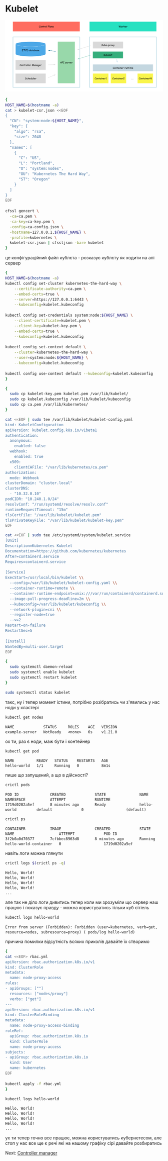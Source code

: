 # Kubelet

![image](./img/06_cluster_architecture_apiserver_kubelet.png "Kubelet")

```bash
{
HOST_NAME=$(hostname -a)
cat > kubelet-csr.json <<EOF
{
  "CN": "system:node:${HOST_NAME}",
  "key": {
    "algo": "rsa",
    "size": 2048
  },
  "names": [
    {
      "C": "US",
      "L": "Portland",
      "O": "system:nodes",
      "OU": "Kubernetes The Hard Way",
      "ST": "Oregon"
    }
  ]
}
EOF

cfssl gencert \
  -ca=ca.pem \
  -ca-key=ca-key.pem \
  -config=ca-config.json \
  -hostname=127.0.0.1,${HOST_NAME} \
  -profile=kubernetes \
  kubelet-csr.json | cfssljson -bare kubelet
}
```

це конфігураційний файл кублєта - розказує кублєту як ходити на апі сервер
```bash
{
HOST_NAME=$(hostname -a)
kubectl config set-cluster kubernetes-the-hard-way \
    --certificate-authority=ca.pem \
    --embed-certs=true \
    --server=https://127.0.0.1:6443 \
    --kubeconfig=kubelet.kubeconfig

kubectl config set-credentials system:node:${HOST_NAME} \
    --client-certificate=kubelet.pem \
    --client-key=kubelet-key.pem \
    --embed-certs=true \
    --kubeconfig=kubelet.kubeconfig

kubectl config set-context default \
    --cluster=kubernetes-the-hard-way \
    --user=system:node:${HOST_NAME} \
    --kubeconfig=kubelet.kubeconfig

kubectl config use-context default --kubeconfig=kubelet.kubeconfig
}
```

```bash
{
  sudo cp kubelet-key.pem kubelet.pem /var/lib/kubelet/
  sudo cp kubelet.kubeconfig /var/lib/kubelet/kubeconfig
  sudo cp ca.pem /var/lib/kubernetes/
}
```

```bash
cat <<EOF | sudo tee /var/lib/kubelet/kubelet-config.yaml
kind: KubeletConfiguration
apiVersion: kubelet.config.k8s.io/v1beta1
authentication:
  anonymous:
    enabled: false
  webhook:
    enabled: true
  x509:
    clientCAFile: "/var/lib/kubernetes/ca.pem"
authorization:
  mode: Webhook
clusterDomain: "cluster.local"
clusterDNS:
  - "10.32.0.10"
podCIDR: "10.240.1.0/24"
resolvConf: "/run/systemd/resolve/resolv.conf"
runtimeRequestTimeout: "15m"
tlsCertFile: "/var/lib/kubelet/kubelet.pem"
tlsPrivateKeyFile: "/var/lib/kubelet/kubelet-key.pem"
EOF
```

```bash
cat <<EOF | sudo tee /etc/systemd/system/kubelet.service
[Unit]
Description=Kubernetes Kubelet
Documentation=https://github.com/kubernetes/kubernetes
After=containerd.service
Requires=containerd.service

[Service]
ExecStart=/usr/local/bin/kubelet \\
  --config=/var/lib/kubelet/kubelet-config.yaml \\
  --container-runtime=remote \\
  --container-runtime-endpoint=unix:///var/run/containerd/containerd.sock \\
  --image-pull-progress-deadline=2m \\
  --kubeconfig=/var/lib/kubelet/kubeconfig \\
  --network-plugin=cni \\
  --register-node=true
  --v=2
Restart=on-failure
RestartSec=5

[Install]
WantedBy=multi-user.target
EOF
```

```bash
{
  sudo systemctl daemon-reload
  sudo systemctl enable kubelet
  sudo systemctl restart kubelet
}
```

```bash
sudo systemctl status kubelet
```

такс, ну і тепер момент істини, потрібно розібратись чи з'явились у нас ноди у кластері

```bash
kubectl get nodes
```

```
NAME             STATUS     ROLES    AGE   VERSION
example-server   NotReady   <none>   6s    v1.21.0
```

ох ти, раз є ноди, маж бути і контейнер
```bash
kubectl get pod
```

```
NAME          READY   STATUS    RESTARTS   AGE
hello-world   1/1     Running   0          8m1s
```

пише що запущений, а що в дійсності?

```bash
crictl pods
```

```
POD ID              CREATED             STATE               NAME                NAMESPACE           ATTEMPT             RUNTIME
1719d0202a5ef       8 minutes ago       Ready               hello-world         default             0                   (default)
```


```bash
crictl ps
```

```
CONTAINER           IMAGE               CREATED             STATE               NAME                    ATTEMPT             POD ID
3f2b0a0d70377       7cfbbec8963d8       8 minutes ago       Running             hello-world-container   0                   1719d0202a5ef
```

навіть логи можна глянути
```bash
crictl logs $(crictl ps -q)
```

```
Hello, World!
Hello, World!
Hello, World!
Hello, World!
...
```

але так не діло логи дивитись
тепер коли ми зрозуміли що сервер наш працює і показує правду - можна користуватись тільки куб сітіель

```bash
kubectl logs hello-world
```

```
Error from server (Forbidden): Forbidden (user=kubernetes, verb=get, resource=nodes, subresource=proxy) ( pods/log hello-world)
```

причина помилки відсутність всяких приколів
давайте їх створимо


```bash
{
cat <<EOF> rbac.yml
apiVersion: rbac.authorization.k8s.io/v1
kind: ClusterRole
metadata:
  name: node-proxy-access
rules:
- apiGroups: [""]
  resources: ["nodes/proxy"]
  verbs: ["get"]
---
apiVersion: rbac.authorization.k8s.io/v1
kind: ClusterRoleBinding
metadata:
  name: node-proxy-access-binding
roleRef:
  apiGroup: rbac.authorization.k8s.io
  kind: ClusterRole
  name: node-proxy-access
subjects:
- apiGroup: rbac.authorization.k8s.io
  kind: User
  name: kubernetes
EOF

kubectl apply -f rbac.yml
}
```

```bash
kubectl logs hello-world
```

```
Hello, World!
Hello, World!
Hello, World!
Hello, World!
...
```

ух ти тепер точно все працює, можна користуватись кубернетесом, але стоп у нас все ще є речі які на нашому графіку сірі давайте розбиратись

Next: [Controller manager](./docs/07-controller-manager.md)